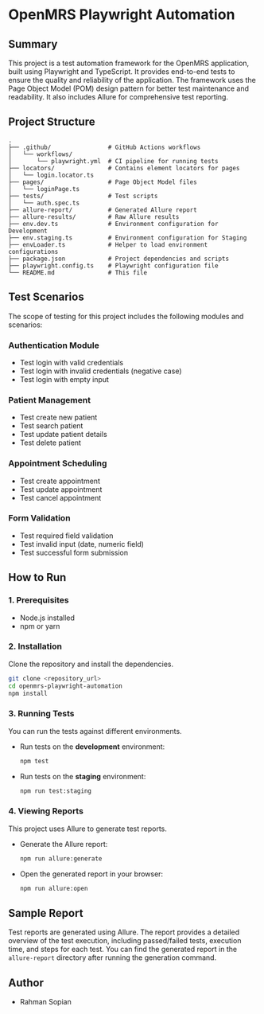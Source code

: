 # OpenMRS Playwright Automation

## Summary

This project is a test automation framework for the OpenMRS application, built using Playwright and TypeScript. It provides end-to-end tests to ensure the quality and reliability of the application. The framework uses the Page Object Model (POM) design pattern for better test maintenance and readability. It also includes Allure for comprehensive test reporting.

## Project Structure

```
.
├── .github/                # GitHub Actions workflows
│   └── workflows/
│       └── playwright.yml  # CI pipeline for running tests
├── locators/               # Contains element locators for pages
│   └── login.locator.ts
├── pages/                  # Page Object Model files
│   └── loginPage.ts
├── tests/                  # Test scripts
│   └── auth.spec.ts
├── allure-report/          # Generated Allure report
├── allure-results/         # Raw Allure results
├── env.dev.ts              # Environment configuration for Development
├── env.staging.ts          # Environment configuration for Staging
├── envLoader.ts            # Helper to load environment configurations
├── package.json            # Project dependencies and scripts
├── playwright.config.ts    # Playwright configuration file
└── README.md               # This file
```

## Test Scenarios

The scope of testing for this project includes the following modules and scenarios:

### Authentication Module
- Test login with valid credentials
- Test login with invalid credentials (negative case)
- Test login with empty input

### Patient Management
- Test create new patient
- Test search patient
- Test update patient details
- Test delete patient

### Appointment Scheduling
- Test create appointment
- Test update appointment
- Test cancel appointment

### Form Validation
- Test required field validation
- Test invalid input (date, numeric field)
- Test successful form submission

## How to Run

### 1. Prerequisites

-   Node.js installed
-   npm or yarn

### 2. Installation

Clone the repository and install the dependencies.

```bash
git clone <repository_url>
cd openmrs-playwright-automation
npm install
```

### 3. Running Tests

You can run the tests against different environments.

-   Run tests on the **development** environment:
    ```bash
    npm test
    ```

-   Run tests on the **staging** environment:
    ```bash
    npm run test:staging
    ```

### 4. Viewing Reports

This project uses Allure to generate test reports.

-   Generate the Allure report:
    ```bash
    npm run allure:generate
    ```

-   Open the generated report in your browser:
    ```bash
    npm run allure:open
    ```

## Sample Report

Test reports are generated using Allure. The report provides a detailed overview of the test execution, including passed/failed tests, execution time, and steps for each test. You can find the generated report in the `allure-report` directory after running the generation command.

## Author

-   Rahman Sopian
